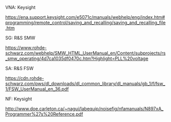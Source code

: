 VNA: Keysight

https://ena.support.keysight.com/e5071c/manuals/webhelp/eng/index.htm#programming/remote_control/saving_and_recalling/saving_and_recalling_file.htm

SG: R&S SMW

https://www.rohde-schwarz.com/webhelp/SMW_HTML_UserManual_en/Content/subprojects/rs_smw_operating/4d7ca1035df0470c.htm?Highlight=PLL%20voltage

SA: R&S FSW

https://cdn.rohde-schwarz.com/pws/dl_downloads/dl_common_library/dl_manuals/gb_1/f/fsw_1/FSW_UserManual_en_36.pdf

NF: Keysight 

http://www.doe.carleton.ca/~nagui/labequip/noisefig/nfamanuals/N897xA_Programmer%27s%20Reference.pdf
